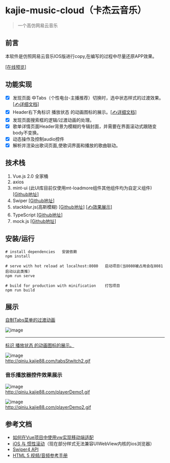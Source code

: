 # kajie-music-cloud（卡杰云音乐） # 
> 一个高仿网易云音乐

## 前言 ##
本软件是仿照网易云音乐IOS版进行copy,在编写的过程中尽量还原APP效果。


[[在线预览]](http://music.kajie88.com)

## 功能实现 ##

+ [X] 发现页面 中Tabs（个性电台-主播推荐）切换时，选中状态样式的过渡效果。[[✍详细文档]](https://github.com/kajiecy/kajieMusicCloud/blob/master/document/tabSwitch.md)
+ [X] Header右下角标识 播放状态 的动画图标的展示。[[✍详细文档]](https://github.com/kajiecy/kajieMusicCloud/blob/master/document/cssAnimation.md)
+ [X] 发现页面搜索框的逻辑/过渡动画的处理。
+ [X] 歌单详情页面Header背景为模糊的专辑封面，并需要在界面滚动式跟随变body不变换。
+ [X] 动态操作及控制audio控件
+ [X] 解析并渲染出歌词页面,使歌词界面和播放的歌曲联动。
## 技术栈 ##
 1. Vue.js 2.0 全家桶
 2. axios
 3. mint-ui (此UI库目前仅使用mt-loadmore组件其他组件均为自定义组件)[[Github地址]](https://github.com/ElemeFE/mint-ui/)
 4. Swiper [[Github地址]](https://github.com/nolimits4web/swiper)
 5. stackblur.js(高斯模糊) [[Github地址]](https://github.com/flozz/StackBlur) [[✍效果展示]](http://music.kajie88.com/#/stackBlurDemo)
 6. TypeScript [[Github地址]](https://github.com/Microsoft/TypeScript) 
 7. mock.js [[Github地址]](https://github.com/nuysoft/Mock) 
## 安装/运行
``` shell
# install dependencies   安装依赖
npm install

# serve with hot reload at localhost:8080   启动项目(当8080被占用会在8081启动以此类推)
npm run serve

# build for production with minification    打包项目
npm run build
```


## 展示 ##
[自制Tabs菜单的过渡动画](https://github.com/kajiecy/kajieMusicCloud/blob/master/document/tabSwitch.md)


![image](http://qiniu.kajie88.com/tabsStwitch.gif) <br>


---------------------
[标识 播放状态 的动画图标的展示。](https://github.com/kajiecy/kajieMusicCloud/blob/master/document/cssAnimation.md)

![image](http://qiniu.kajie88.com/tabsStwitch2.gif) <br>
http://qiniu.kajie88.com/tabsStwitch2.gif


### 音乐播放器控件效果展示

![image](http://qiniu.kajie88.com/playerDemo1.gif) <br>
http://qiniu.kajie88.com/playerDemo1.gif



![image](http://qiniu.kajie88.com/playerDemo2.gif) <br>
http://qiniu.kajie88.com/playerDemo2.gif


## 参考文档 ##

+ [如何在Vue项目中使用vw实现移动端适配](https://www.w3cplus.com/mobile/vw-layout-in-vue.html)
+ [iOS 与 惯性滚动](https://www.cnblogs.com/chris-oil/p/6164966.html)（现在部分样式无法兼容UIWebView内核的ios浏览器）
+ [Swiper4 API](https://www.swiper.com.cn/api/index.html)
+ [HTML 5 视频/音频参考手册](http://www.w3school.com.cn/tags/html_ref_audio_video_dom.asp)
